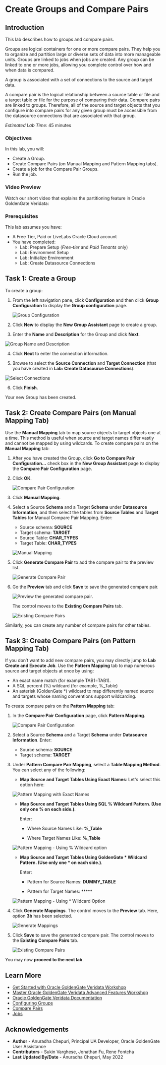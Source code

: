 # Create Groups and Compare Pairs

## Introduction
This lab describes how to groups and compare pairs.

Groups are logical containers for one or more compare pairs. They help you to organize and partition large or diverse sets of data into more manageable units. Groups are linked to jobs when jobs are created. Any group can be linked to one or more jobs, allowing you complete control over how and when data is compared.

A group is associated with a set of connections to the source and target data.

A compare pair is the logical relationship between a source table or file and a target table or file for the purpose of comparing their data. Compare pairs are linked to groups. Therefore, all of the source and target objects that you configure into compare pairs for any given group must be accessible from the datasource connections that are associated with that group.

*Estimated Lab Time*: 45 minutes

### Objectives
In this lab, you will:
* Create a Group.
* Create Compare Pairs (on Manual Mapping and Pattern Mapping tabs).
* Create a job for the Compare Pair Groups.
* Run the job.

### Video Preview
Watch our short video that explains the partitioning feature in Oracle GoldenGate Veridata: [](youtube:N28CsAr5kjw)

### Prerequisites
This lab assumes you have:
- A Free Tier, Paid or LiveLabs Oracle Cloud account
- You have completed:
    * Lab: Prepare Setup (*Free-tier* and *Paid Tenants* only)
    * Lab: Environment Setup
    * Lab: Initialize Environment
    * Lab: Create Datasource Connections

## Task 1: Create a Group

To create a group:

1. From the left navigation pane, click **Configuration** and then click **Group Configuration** to display the **Group configuration** page.

    ![Group Configuration](./images/group-configuration.png " ")

2. Click **New** to display the **New Group Assistant** page to create a group.

3. Enter the **Name** and **Description** for the Group and click **Next**.

  ![Group Name and Description](./images/new-group-from-name-description.png " ")

4. Click **Next** to enter the connection information.

5. Browse to select the **Source Connection** and **Target Connection** (that you have created in **Lab: Create Datasource Connections**).

  ![Select Connections](./images/new-group-connection-information.png " ")

6. Click **Finish**.

Your new Group has been created.

## Task 2: Create Compare Pairs (on Manual Mapping Tab)
Use the **Manual Mapping** tab to map source objects to target objects one at a time. This method is useful when source and target names differ vastly and cannot be mapped by using wildcards.
To create compare pairs on the **Manual Mapping** tab:
1. After you have created the Group, click **Go to Compare Pair Configuration...** check box in the **New Group Assistant** page to display the **Compare Pair Configuration** page.

2. Click **OK**.

    ![Compare Pair Configuration](./images/new-group-create-compare-pair-checkbox.png " ")

3. Click **Manual Mapping**.

4. Select a Source **Schema** and a Target **Schema** under **Datasource Information**, and then select the tables from **Source Tables** and **Target Tables** for Manual Compare Pair Mapping. Enter:

    * Source schema: **SOURCE**
    * Target schema: **TARGET**
    * Source Table: **CHAR_TYPES**
    * Target Table: **CHAR_TYPES**

    ![Manual Mapping](./images/compare-pair-manual-mappng-select-tables.png " ")

5. Click **Generate Compare Pair** to add the compare pair to the preview list.

    ![Generate Compare Pair](./images/generate-compare-pair-manual-mappng.png " ")

6. Go the **Preview** tab and click **Save** to save the generated compare pair.

    ![Preview the generated compare pair.](./images/generate-compare-pair-manual-mapping-preview.png " ")

    The control moves to the **Existing Compare Pairs** tab.

    ![Existing Compare Pairs](./images/compare-pair-manual-mapping-generated-saved-existingcptab.png " ")

Similarly, you can create any number of compare pairs for other tables.

## Task 3: Create Compare Pairs (on Pattern Mapping Tab)
If you don’t want to add new compare pairs, you may directly jump to **Lab Create and Execute Job**. Use the **Pattern Mapping** tab to map numerous source and target objects at once by using:

* An exact name match (for example TAB1=TAB1).
* A SQL percent (%) wildcard (for example, %_Table)
* An asterisk (GoldenGate *) wildcard to map differently named source and targets whose naming conventions support wildcarding.

To create compare pairs on the **Pattern Mapping** tab:
1. In the **Compare Pair Configuration** page, click **Pattern Mapping**.

    ![Compare Pair Configuration](./images/click-pattern-mapping-tab.png " ")

2. Select a Source **Schema** and a Target **Schema** under **Datasource Information**. Enter:

    * Source schema: **SOURCE**
    * Target schema: **TARGET**

3. Under **Pattern Compare Pair Mapping**, select a **Table Mapping Method**. You can select any of the following:

    - **Map Source and Target Tables Using Exact Names**: Let's select this option here:

    ![Pattern Mapping with Exact Names](./images/pattern-mapping-pair-mapping-option-exactnames.png " ")

    - **Map Source and Target Tables Using SQL % Wildcard Pattern. (Use only one % on each side.)**.

        Enter:
        * Where Source Names Like: **%\_Table**

        * Where Target Names Like: **%\_Table**

    ![Pattern Mapping - Using % Wildcard option](./images/pattern-mapping-pair-mapping-option-wildcard-percentage.png " ")

    - **Map Source and Target Tables Using GoldenGate * Wildcard Pattern. (Use only one * on each side.)**.

        Enter:
        * Pattern for Source Names: **DUMMY_TABLE**

        * Pattern for Target Names: *****

    ![Pattern Mapping - Using * Wildcard Option](./images/pattern-mapping-pair-mapping-option-star.png " ")

4. Click **Generate Mappings**. The control moves to the **Preview** tab. Here, option **3b** has been selected.

    ![Generate Mappings](./images/pattern-mapping-pair-mapping-option-starb_has_been_selected.png " ")

5. Click **Save** to save the generated compare pair. The control moves to the **Existing Compare Pairs** tab.

    ![Existing Compare Pairs](./images/pattern-mapping-pair-saved-existing-compare-pairs.png " ")

You may now **proceed to the next lab**.

## Learn More
* [Get Started with Oracle GoldenGate Veridata Workshop](https://apexapps.oracle.com/pls/apex/dbpm/r/livelabs/view-workshop?wid=833&clear=180&session=4555570607052)
* [Master Oracle GoldenGate Veridata Advanced Features Workshop](https://apexapps.oracle.com/pls/apex/dbpm/r/livelabs/view-workshop?wid=913&clear=180&session=4555570607052)
* [Oracle GoldenGate Veridata Documentation](https://docs.oracle.com/en/middleware/goldengate/veridata/12.2.1.4/index.html)
* [Configuring Groups](https://docs.oracle.com/en/middleware/goldengate/veridata/12.2.1.4/gvdug/configure-workflow-objects.html#GUID-70B42ABB-EA8E-4ADF-8414-7EA1752CA7E6)
* [Compare Pairs](https://docs.oracle.com/en/middleware/goldengate/veridata/12.2.1.4/gvdug/configure-workflow-objects.html#GUID-055CE119-0307-4826-98C7-A51F53E28763)
* [Jobs](https://docs.oracle.com/en/middleware/goldengate/veridata/12.2.1.4/gvdug/working-jobs.html#GUID-EE434517-18EB-4827-A05F-D420D9E5B0DD)


## Acknowledgements
* **Author** - Anuradha Chepuri, Principal UA Developer, Oracle GoldenGate User Assistance
* **Contributors** -  Sukin Varghese, Jonathan Fu, Rene Fontcha
* **Last Updated By/Date** - Anuradha Chepuri, May 2022
